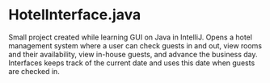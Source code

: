 # HotelInterface.java
Small project created while learning GUI on Java in IntelliJ. Opens a hotel management system where a user can check guests in and out, view rooms and their availability,
view in-house guests, and advance the business day. Interfaces keeps track of the current date and uses this date when guests are checked in.

